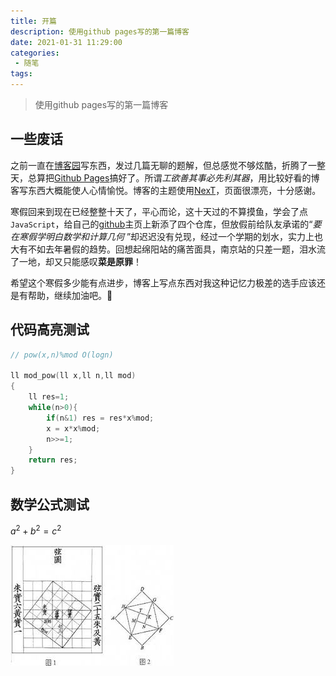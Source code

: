 ```yaml
---
title: 开篇
description: 使用github pages写的第一篇博客
date: 2021-01-31 11:29:00
categories:
 - 随笔
tags:
---
```

> 使用github pages写的第一篇博客
<!-- more -->
## 一些废话
之前一直在[博客园](https://www.cnblogs.com/DinoMax/)写东西，发过几篇无聊的题解，但总感觉不够炫酷，折腾了一整天，总算把[Github Pages](https://pages.github.com/)搞好了。所谓*工欲善其事必先利其器*，用比较好看的博客写东西大概能使人心情愉悦。博客的主题使用[NexT](http://theme-next.simpleyyt.com/)，页面很漂亮，十分感谢。

寒假回来到现在已经整整十天了，平心而论，这十天过的不算摸鱼，学会了点`JavaScript`，给自己的[github](https://github.com/DinoMax00)主页上新添了四个仓库，但放假前给队友承诺的“*要在寒假学明白数学和计算几何*  ”却迟迟没有兑现，经过一个学期的划水，实力上也大有不如去年暑假的趋势。回想起绵阳站的痛苦面具，南京站的只差一题，泪水流了一地，却又只能感叹**菜是原罪**！

希望这个寒假多少能有点进步，博客上写点东西对我这种记忆力极差的选手应该还是有帮助，继续加油吧。🚩

## 代码高亮测试

```C++
// pow(x,n)%mod O(logn)

ll mod_pow(ll x,ll n,ll mod)
{
    ll res=1;
    while(n>0){
        if(n&1) res = res*x%mod;
        x = x*x%mod;
        n>>=1;
    }
    return res;
}
```

## 数学公式测试
$a^2+b^2=c^2$

![弦图](../sources/001.png)
